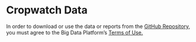 # Cropwatch Data
In order to download or use the data or reports from the <a href="https://github.com/dpasiliao/cropwatch-data">GitHub Repository</a>, you must agree to the Big Data Platform’s <a href="https://bigdata.cgiar.org/legal/">Terms of Use.</a>
